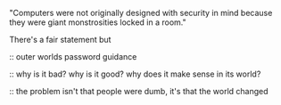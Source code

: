 "Computers were not originally designed with security in mind because they were giant monstrosities locked in a room."

There's a fair statement but

:: outer worlds password guidance

:: why is it bad? why is it good? why does it make sense in its world?

:: the problem isn't that people were dumb, it's that the world changed
